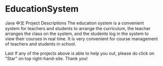# EducationSystem
Java
中文
Project Descriptions
The education system is a convenient system for teachers and students to arrange the curriculum, the teacher arranges the class on the system, and the students log in the system to view their courses in real time. It is very convenient for course management of teachers and students in school.

Last
If any of the projects above is able to help you out, please do click on "Star" on top right-hand-site. Thank you!
